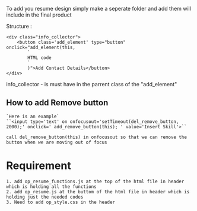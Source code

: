To add you resume design simply make a seperate folder and add them will include in the final product

Structure :
```
<div class="info_collector">
    <button class='add_element' type="button" onclick="add_element(this, 
        `
        HTML code
        `
        )">Add Contact Details</button>
</div>
```
info_collector - is must have in the parrent class of the "add_element"


## How to add Remove button
    `Here is an example`
    ``<input type='text' on onfocusout='setTimeout(del_remove_button, 2000);' onclick=' add_remove_button(this); ' value='Insert Skill'>``

    call del_remove_button(this) in onfocusout so that we can remove the button when we are moving out of focus

# Requirement 

    1. add op_resume_functions.js at the top of the html file in header which is holding all the functions
    2. add op_resume.js at the buttom of the html file in header which is holding just the needed codes
    3. Need to add op_style.css in the header
